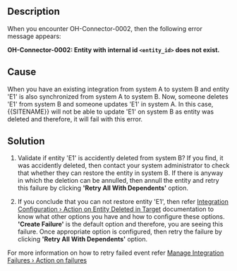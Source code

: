 ## Description

When you encounter OH-Connector-0002, then the following error message appears:

**OH-Connector-0002: Entity with internal id `<entity_id>` does not exist.**

## Cause

When you have an existing integration from system A to system B and entity 'E1' is also synchronized from system A to system B. Now, someone deletes 'E1' from system B and someone updates 'E1' in system A. In this case, {{SITENAME}} will not be able to update 'E1' on system B as entity was deleted and therefore, it will fail with this error.

## Solution

1. Validate if entity 'E1' is accidently deleted from system B? If you find, it was accidently deleted, then contact your system administrator to check that whether they can restore the entity in system B. If there is anyway in which the deletion can be annulled, then annull the entity and retry this failure by clicking **'Retry All With Dependents'** option.

2. If you conclude that you can not restore entity 'E1', then refer [Integration Configuration › Action on Entity Deleted in Target](../../../../integrate/integration-configuration.md#action-on-entity-deleted-in-target) documentation to know what other options you have and how to configure these options. **'Create Failure'** is the default option and therefore, you are seeing this failure. Once appropriate option is configured, then retry the failure by clicking **'Retry All With Dependents'** option.

For more information on how to retry failed event refer [Manage Integration Failures › Action on failures](../../../troubleshooting/manage-integration-failures.md#action-on-failures)
